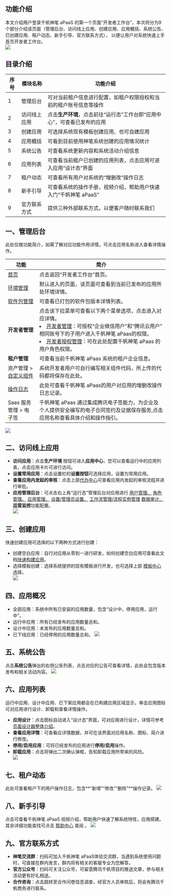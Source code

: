 ## **功能介绍**

本文介绍用户登录千帆神笔 aPaaS 的第一个页面“开发者工作台”，本次将分为9个部分介绍该页面（管理后台、访问线上应用、创建应用、应用概括、系统公告、已创建应用、租户动态、新手引导、官方联系方式），
以便让用户对系统快速上手首页开发者工作台。  
![](https://qcloudimg.tencent-cloud.cn/raw/408b981f482c7e2052d5e8b7c0a56f8d.png)

## **目录介绍**
| 序号 | 模块名称 | 功能介绍 |
|---------|---------|---------|
| 1 | 管理后台 | 可对当前租户信息进行配置，如租户权限授权和当前的租户账号信息等操作 | 
| 2 | 访问线上应用 | 点击**生产环境**，点击前往“运行态”工作台即“应用中心”，可查看已发布的应用 |  
| 3 | 创建应用 | 可选择系统现有模板创建应用、也可自建应用 | 
| 4 | 应用概括 | 可看到目前使用神笔系统创建的应用情况统计 | 
| 5 | 系统公告 | 可查看系统更新内容和系统活动介绍信息 | 
| 6 | 应用列表 | 可查看当前租户已创建的应用列表，点击应用可进入应用“设计态”界面 |
| 7 | 租户动态 | 可查看所有用户对系统的“增删改”操作日志 | 
| 8 | 新手引导 | 可查看系统的操作手册，视频介绍，帮助用户快速入门“千帆神笔 aPaaS” |
| 9 | 官方联系方式 | 提供三种外部联系方式，以便客户随时联系我们 |




## **一、管理后台**
此处仅做功能简介，如需了解对应功能作用详情，可点击应用名称进入查看详情操作。

| 功能 | 简介 | 
|---------|---------|
| [首页](https://apaas.cloud.tencent.com/backend) | 点击返回“开发者工作台”首页。  |
| [环境管理](https://cloud.tencent.com/document/product/1365/68036) | 默认进入的页面，该页面可查看到当前已发布的应用所处环境详情。  |
| [软件包管理](https://cloud.tencent.com/document/product/1365/68037) | 可查看已打包的软件包版本详情列表。   |
| **开发者管理** | 点击该下拉菜单可查看以下两个菜单选项，点击进入对应详情。  <li>[开发者管理](https://cloud.tencent.com/document/product/1365/68038)：可授权“企业微信用户”和“腾讯云用户” 相同账号下的子用户进入千帆神笔 aPaas的权限。</li><li> [开发者授权管理](https://cloud.tencent.com/document/product/1365/68039)：可在此处配置千帆神笔 aPaas 的用户角色权限。 </li> |
| **租户管理** | 可查看当前千帆神笔 aPaas 系统的租户企业信息。  
| 资产管理 > [自定义组件](https://cloud.tencent.com/document/product/1365/68657) | 系统开发者用户可自行编写相关组件代码，所上传的代码都将保存在此处。  
| [操作日志](https://cloud.tencent.com/document/product/1365/68040) | 此处可查看千帆神笔 aPaas的用户对应用的增删改操作日志记录。  
| Saas 服务管理 > 电子签 | 千帆神笔 aPaas 通过集成腾讯电子签能力，为企业及个人提供安全编写的电子合同签约及证据保存服务,点击应用名称查看具体介绍和操作指引。|
![](https://qcloudimg.tencent-cloud.cn/raw/a7fac04a9e64d9b4c173fc5bd6890176.png)

## **二、访问线上应用**  

- **访问应用**：点击**生产环境** 按钮可进入**应用中心**，您可以查看运行中的应用列表，点击应用卡片可进行访问。 
- **设置常用应用**：点击设置栏的**设置按钮**可选择应用，设置为常用应用。
- **查看应用内发起的审核**：点击上部[代办中心](https://cloud.tencent.com/document/product/1365/67922)可查看应用内发起的审核流程并进行审批。
- **应用管理后台**：可点击右上角“运行态”管理后台对应用进行 
[用户管理、](https://cloud.tencent.com/document/product/1365/67915)
[角色管理、](https://cloud.tencent.com/document/product/1365/68028)
[应用管理、](https://cloud.tencent.com/document/product/1365/67917)
[设置/管理员设置、](https://cloud.tencent.com/document/product/1365/67918)
[工作流管理/流程实例管理](https://cloud.tencent.com/document/product/1365/67922)
[数据审计、](https://cloud.tencent.com/document/product/1365/67914)
**运营监控**功能配置。  
![](https://qcloudimg.tencent-cloud.cn/raw/8de2f2256abdfd40069e616eb64eb699.png)  

## **三、创建应用**   

快速创建应用可选择的以下两种方式进行创建：  
  
- 创建空白应用：自行对应用从零到一进行研发，如何创建空白应用可查看此文档[快速构建应用](https://cloud.tencent.com/document/product/1365/59131)。    
- 选择模板创建：选择系统提供的现有模板进行开发，也可选择上部 [模板中心](https://apaas.cloud.tencent.com/application/home) 选择。  
![](https://qcloudimg.tencent-cloud.cn/raw/d233aca760bb7211ef9e255cb818da58.png)  

## **四、应用概况**  

- 全部应用：系统中所有已安装的应用数量，包含“设计中，停用应用，运行中”。
- 运行中应用：所有已经发布的应用数量总和。
- 设计中应用：未发布的应用数量总和。
- 已下线应用：已经停用的应用数量总和。
![](https://qcloudimg.tencent-cloud.cn/raw/e26671488c1970c3b7d7d6b51a27d3a0.png)

## **五、系统公告**  
点击**系统公告**弹出的右侧公告列表，点击对应的公告可查看详情，此处会包含版本发布和相关活动内容。
![](https://qcloudimg.tencent-cloud.cn/raw/07e14d98070678b9022fb3e3fdffaa8c.png)


## **六、应用列表**  

运行中应用、设计中应用、已下架应用都会在已构建应用区域显示，单击应用图标可对应用进行设计、卸载和查看详情操作。  
  
- **应用设计**：点击图标自动进入“设计态”界面，可对应用进行设计，详情可参考 [页面设计器整体介绍](https://cloud.tencent.com/document/product/1365/67961)。  
- **查看应用详情**：可查看应详情数据，并可在该界面对应用名称、图标、简介进行修改。  
- **停用/启用应用**：可将已经发布的应用进行**停用/启用**操作。
- **卸载应用**：点击将弹出二次确认弹框，告知卸载应用所带来的风险。  
![](https://qcloudimg.tencent-cloud.cn/raw/1a6fc2d4252d863675d44b9d4259afe0.png)

## **七、租户动态**  

此处可查看租户下的用户操作日志，包含**“新增”“修改”“删除”**操作记录。
![](https://qcloudimg.tencent-cloud.cn/raw/d9ee4b434d3abd355996b9237ed45d38.png)

## **八、新手引导**
点击可查看千帆神笔 aPaaS 视频介绍，帮助用户快速了解系统特性，应用搭建。其余详细功能查找可点击 [帮助中心](https://help.apaas.cloud.tencent.com/docs/product) 查阅 。
![](https://qcloudimg.tencent-cloud.cn/raw/89f498f1eb00ad0930db255ffd914447.png)

## **九、官方联系方式**  

- **神笔交流群**：扫码可加入千帆神笔 aPaaS体验交流群，当遇到系统使用问题时，可直接在群内发言，群内将有相关的客服专业为您解答。
- **官方公众号**：扫码可关注公众号，可留意腾讯千帆项目的推送文章，参与相关活动更有好礼相送。
- **合作咨询**：点击跳转至合作问卷信息调查，经官方人员审核后，将会有腾讯千帆商务进行联系。